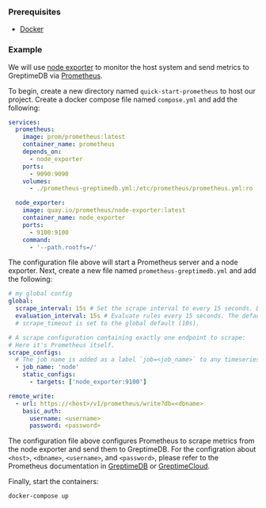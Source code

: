 ### Prerequisites

- [Docker](https://www.docker.com/)

### Example

We will use [node exporter](https://github.com/prometheus/node_exporter) to monitor the host system and send metrics to GreptimeDB via [Prometheus](https://prometheus.io/).

To begin, create a new directory named `quick-start-prometheus` to host our project. Create a docker compose file named `compose.yml` and add the following:

```yaml
services:
  prometheus:
    image: prom/prometheus:latest
    container_name: prometheus
    depends_on:
      - node_exporter
    ports:
      - 9090:9090
    volumes:
      - ./prometheus-greptimedb.yml:/etc/prometheus/prometheus.yml:ro

  node_exporter:
    image: quay.io/prometheus/node-exporter:latest
    container_name: node_exporter
    ports:
      - 9100:9100
    command:
      - '--path.rootfs=/'
```

The configuration file above will start a Prometheus server and a node exporter. Next, create a new file named `prometheus-greptimedb.yml` and add the following:

```yaml
# my global config
global:
  scrape_interval: 15s # Set the scrape interval to every 15 seconds. Default is every 1 minute.
  evaluation_interval: 15s # Evaluate rules every 15 seconds. The default is every 1 minute.
  # scrape_timeout is set to the global default (10s).

# A scrape configuration containing exactly one endpoint to scrape:
# Here it's Prometheus itself.
scrape_configs:
  # The job name is added as a label `job=<job_name>` to any timeseries scraped from this config.
  - job_name: 'node'
    static_configs:
      - targets: ['node_exporter:9100']

remote_write:
  - url: https://<host>/v1/prometheus/write?db=<dbname>
    basic_auth:
      username: <username>
      password: <password>
```

The configuration file above configures Prometheus to scrape metrics from the node exporter and send them to GreptimeDB. For the configration about `<host>`, `<dbname>`, `<username>`, and `<password>`, please refer to the Prometheus documentation in [GreptimeDB](/v0.3/user-guide/clients/prometheus.md) or [GreptimeCloud](/v0.3/greptimecloud/integrations/prometheus/quick-setup.md).

Finally, start the containers:

```bash
docker-compose up
```
